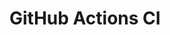# GitHub Actions CI


















































































































































































































































































































































































































































































































































































































































































































































































































































































































































































































































































































































































































































































































































































































































































































































































































































































































































































































































































































































































































































































































































































































































































































































































































































